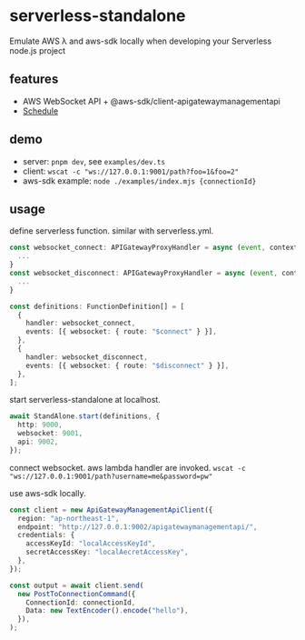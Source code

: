 # serverless-standalone

Emulate AWS λ and aws-sdk locally when developing your Serverless node.js project

## features

* AWS WebSocket API + @aws-sdk/client-apigatewaymanagementapi
* [Schedule](https://www.serverless.com/framework/docs/providers/aws/events/schedule)

## demo

* server: `pnpm dev`, see `examples/dev.ts`
* client: `wscat -c "ws://127.0.0.1:9001/path?foo=1&foo=2"`
* aws-sdk example: `node ./examples/index.mjs {connectionId}`

## usage

define serverless function. similar with serverless.yml.

```ts
const websocket_connect: APIGatewayProxyHandler = async (event, context) => {
  ...
}
const websocket_disconnect: APIGatewayProxyHandler = async (event, context) => {
  ...
}

const definitions: FunctionDefinition[] = [
  {
    handler: websocket_connect,
    events: [{ websocket: { route: "$connect" } }],
  },
  {
    handler: websocket_disconnect,
    events: [{ websocket: { route: "$disconnect" } }],
  },
];
```

start serverless-standalone at localhost.

```ts
await StandAlone.start(definitions, {
  http: 9000,
  websocket: 9001,
  api: 9002,
});
```

connect websocket. aws lambda handler are invoked.
 `wscat -c "ws://127.0.0.1:9001/path?username=me&password=pw"`

use aws-sdk locally.

```ts
const client = new ApiGatewayManagementApiClient({
  region: "ap-northeast-1",
  endpoint: "http://127.0.0.1:9002/apigatewaymanagementapi/",
  credentials: {
    accessKeyId: "localAccessKeyId",
    secretAccessKey: "localAecretAccessKey",
  },
});

const output = await client.send(
  new PostToConnectionCommand({
    ConnectionId: connectionId,
    Data: new TextEncoder().encode("hello"),
  }),
);
```
